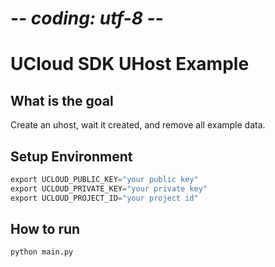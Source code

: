 # -*- coding: utf-8 -*-

# UCloud SDK UHost Example

## What is the goal

Create an uhost, wait it created, and remove all example data.

## Setup Environment

```go
export UCLOUD_PUBLIC_KEY="your public key"
export UCLOUD_PRIVATE_KEY="your private key"
export UCLOUD_PROJECT_ID="your project id"
```

## How to run

```sh
python main.py
```
